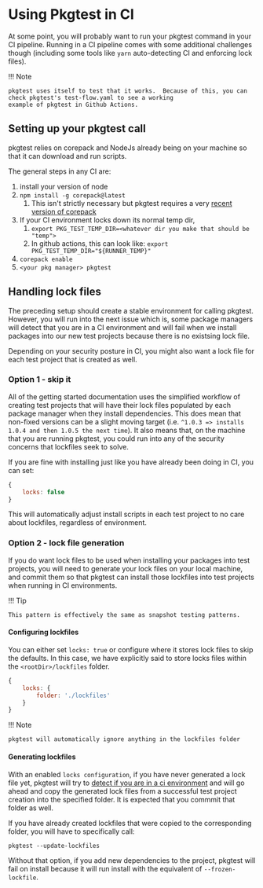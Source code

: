 # Using Pkgtest in CI

At some point, you will probably want to run your pkgtest command in your CI pipeline.  Running in a CI pipeline comes
with some additional challenges though (including some tools like `yarn` auto-detecting CI and enforcing lock files).

!!! Note

    pkgtest uses itself to test that it works.  Because of this, you can check pkgtest's test-flow.yaml to see a working
    example of pkgtest in Github Actions.

## Setting up your pkgtest call

pkgtest relies on corepack and NodeJs already being on your machine so that it can download and run scripts.

The general steps in any CI are:

1. install your version of node
2. `npm install -g corepack@latest`
   1. This isn't strictly necessary but pkgtest requires a very [recent version of corepack](./7-corepack.md)
3. If your CI environment locks down its normal temp dir,
   1. `export PKG_TEST_TEMP_DIR=<whatever dir you make that should be "temp">`
   2. In github actions, this can look like: `export PKG_TEST_TEMP_DIR="${RUNNER_TEMP}"`
4. `corepack enable`
5. `<your pkg manager> pkgtest`

## Handling lock files

The preceding setup should create a stable environment for calling pkgtest.  However, you will run into the next issue which is,
some package managers will detect that you are in a CI environment and will fail when we install packages into our new test
projects because there is no existsing lock file.

Depending on your security posture in CI, you might also want a lock file for each test project that is created as well.

### Option 1 - skip it

All of the getting started documentation uses the simplified workflow of creating test projects that will have their lock
files populated by each package manager when they install dependencies.  This does mean that non-fixed versions can be a slight
moving target (i.e. `^1.0.3 => installs 1.0.4 and then 1.0.5 the next time`).  It also means that, on the machine that you are running
pkgtest, you could run into any of the security concerns that lockfiles seek to solve.

If you are fine with installing just like you have already been doing in CI, you can set:

```javascript
{
    locks: false
}
```

This will automatically adjust install scripts in each test project to no care about lockfiles, regardless of environment.

### Option 2 - lock file generation

If you do want lock files to be used when installing your packages into test projects, you will need to generate your lock files on your local
machine, and commit them so that pkgtest can install those lockfiles into test projects when running in CI environments.

!!! Tip

    This pattern is effectively the same as snapshot testing patterns.

#### Configuring lockfiles

You can either set `locks: true` or configure where it stores lock files to skip the defaults.  In this case, we have explicitly said to
store locks files within the `<rootDir>/lockfiles` folder.

```javascript
{
    locks: {
        folder: './lockfiles'
    }
}
```

!!! Note

    pkgtest will automatically ignore anything in the lockfiles folder

#### Generating lockfiles

With an enabled `locks configuration`, if you have never generated a lock file yet, pkgtest will try to 
[detect if you are in a ci environment](https://github.com/watson/is-ci) and will go ahead and copy the generated lock files
from a successful test project creation into the specified folder.  It is expected that you commmit that folder as well.

If you have already created lockfiles that were copied to the corresponding folder, you will have to specifically call:

```shell
pkgtest --update-lockfiles
```

Without that option, if you add new dependencies to the project, pkgtest will fail on install because it will run install with the
equivalent of `--frozen-lockfile`.